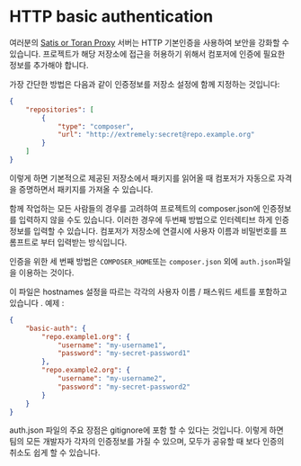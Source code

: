
# HTTP basic authentication

여러분의 [Satis or Toran Proxy](handling-private-packages-with-satis.md) 서버는 HTTP 기본인증을 사용하여 보안을 강화할 수 있습니다. 프로젝트가 해당 저장소에 접근을 허용하기 위해서 컴포저에 인증에 필요한 정보를 추가해야 합니다. 

가장 간단한 방법은 다음과 같이 인증정보를 저장소 설정에 함께 지정하는 것입니다:

```json
{
    "repositories": [
        {
            "type": "composer",
            "url": "http://extremely:secret@repo.example.org"
        }
    ]
}
```

이렇게 하면 기본적으로 제공된 저장소에서 패키지를 읽어올 때 컴포저가 자동으로 자격을 증명하면서 패키지를 가져올 수 있습니다. 

함께 작업하는 모든 사람들의 경우를 고려하여 프로젝트의 composer.json에 인증정보를 입력하지 않을 수도 있습니다. 이러한 경우에 두번째 방법으로 인터렉티브 하게 인증 정보를 입력할 수 있습니다. 컴포저가 저장소에 연결시에 사용자 이름과 비밀번호를 프롬프트로 부터 입력받는 방식입니다.

인증을 위한 세 번째 방법은 `COMPOSER_HOME`또는 `composer.json` 외에 `auth.json`파일을 이용하는 것이다.

이 파일은 hostnames 설정을 따르는 각각의 사용자 이름 / 패스워드 세트를 포함하고 있습니다 . 예제 : 

```json
{
    "basic-auth": {
        "repo.example1.org": {
            "username": "my-username1",
            "password": "my-secret-password1"
        },
        "repo.example2.org": {
            "username": "my-username2",
            "password": "my-secret-password2"
        }
    }
}
```

auth.json 파일의 주요 장점은 gitignore에 포함 할 수 있다는 것입니다. 이렇게 하면 팀의 모든 개발자가 각자의 인증정보를 가질 수 있으며, 모두가 공유할 때 보다 인증의 취소도 쉽게 할 수 있습니다.